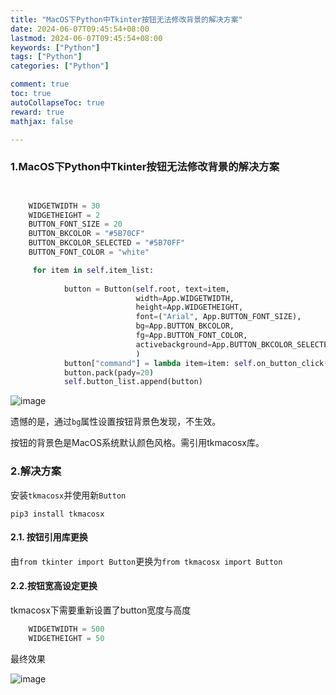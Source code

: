 ```yaml
---
title: "MacOS下Python中Tkinter按钮无法修改背景的解决方案"
date: 2024-06-07T09:45:54+08:00
lastmod: 2024-06-07T09:45:54+08:00
keywords: ["Python"]
tags: ["Python"]
categories: ["Python"]

comment: true
toc: true
autoCollapseToc: true
reward: true
mathjax: false

---
```


<!--more-->

### 1.MacOS下Python中Tkinter按钮无法修改背景的解决方案


```python


    WIDGETWIDTH = 30
    WIDGETHEIGHT = 2
    BUTTON_FONT_SIZE = 20 
    BUTTON_BKCOLOR = "#5B70CF"
    BUTTON_BKCOLOR_SELECTED = "#5B70FF"
    BUTTON_FONT_COLOR = "white"

     for item in self.item_list:
         
            button = Button(self.root, text=item,
                            width=App.WIDGETWIDTH,
                            height=App.WIDGETHEIGHT,
                            font=("Arial", App.BUTTON_FONT_SIZE),
                            bg=App.BUTTON_BKCOLOR,
                            fg=App.BUTTON_FONT_COLOR,
                            activebackground=App.BUTTON_BKCOLOR_SELECTED
                            )
            button["command"] = lambda item=item: self.on_button_click(item)
            button.pack(pady=20)
            self.button_list.append(button)

```


![image](/images/python/MacOS下Python中Tkinter按钮无法修改背景的解决方案/result1.png)

遗憾的是，通过`bg`属性设置按钮背景色发现，不生效。

按钮的背景色是MacOS系统默认颜色风格。需引用tkmacosx库。

### 2.解决方案

安装`tkmacosx`并使用新`Button`

```shell
pip3 install tkmacosx
```

#### 2.1. 按钮引用库更换

由`from tkinter import Button`更换为`from tkmacosx import Button`

#### 2.2.按钮宽高设定更换

tkmacosx下需要重新设置了button宽度与高度

```python
    WIDGETWIDTH = 500
    WIDGETHEIGHT = 50

```

最终效果

![image](/images/python/MacOS下Python中Tkinter按钮无法修改背景的解决方案/result2.png)




